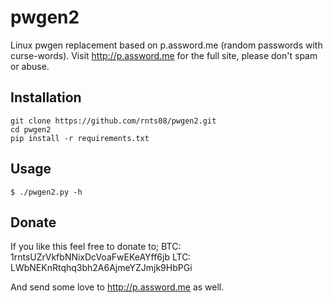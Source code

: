pwgen2
======

Linux pwgen replacement based on p.assword.me (random passwords with curse-words). Visit http://p.assword.me for the full site, please don't spam or abuse.

## Installation

```
git clone https://github.com/rnts08/pwgen2.git
cd pwgen2 
pip install -r requirements.txt
```

## Usage

```
$ ./pwgen2.py -h 
```

## Donate

If you like this feel free to donate to; 
BTC: 1rntsUZrVkfbNNixDcVoaFwEKeAYff6jb
LTC: LWbNEKnRtqhq3bh2A6AjmeYZJmjk9HbPGi

And send some love to http://p.assword.me as well.
